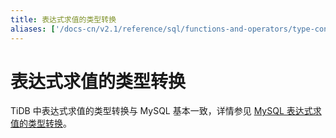 ```yaml
---
title: 表达式求值的类型转换
aliases: ['/docs-cn/v2.1/reference/sql/functions-and-operators/type-conversion/']
---
```


# 表达式求值的类型转换

TiDB 中表达式求值的类型转换与 MySQL 基本一致，详情参见 [MySQL 表达式求值的类型转换](https://dev.mysql.com/doc/refman/5.7/en/type-conversion.html)。
